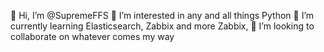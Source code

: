 👋 Hi, I’m @SupremeFFS
👀 I’m interested in any and all things Python
🌱 I’m currently learning Elasticsearch, Zabbix and more Zabbix, 
💞 I’m looking to collaborate on whatever comes my way
